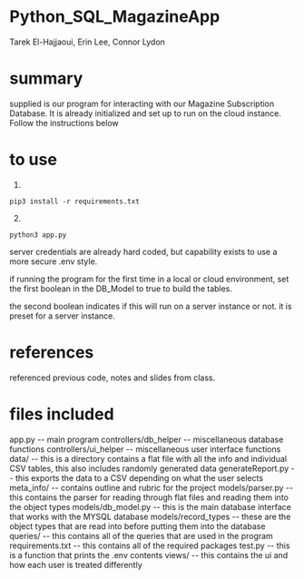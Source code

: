 # Python_SQL_MagazineApp
Tarek El-Hajjaoui, Erin Lee, Connor Lydon


# summary
supplied is our program for interacting with our Magazine Subscription Database. It is already initialized and set up to run on the cloud instance. Follow the instructions below 


# to use

1. 
```
pip3 install -r requirements.txt
```
2.
```
python3 app.py
```

server credentials are already hard coded, but capability exists to use a more secure .env style.

if running the program for the first time in a local or cloud environment, set the first boolean in the DB_Model to true to build the tables.

the second boolean indicates if this will run on a server instance or not. it is preset for a server instance.

# references

referenced previous code, notes and slides from class.


# files included
app.py -- main program
controllers/db_helper -- miscellaneous database functions
controllers/ui_helper -- miscellaneous user interface functions
data/ -- this is a directory contains a flat file with all the info and individual CSV tables, this also includes randomly generated data
generateReport.py -- this exports the data to a CSV depending on what the user selects
meta_info/ -- contains outline and rubric for the project
models/parser.py -- this contains the parser for reading through flat files and reading them into the object types
models/db_model.py -- this is the main database interface that works with the MYSQL database
models/record_types -- these are the object types that are read into before putting them into the database
queries/ -- this contains all of the queries that are used in the program
requirements.txt -- this contains all of the required packages
test.py -- this is a function that prints the .env contents
views/ -- this contains the ui and how each user is treated differently
